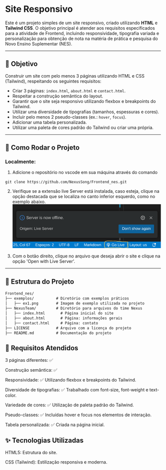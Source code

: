 # Site Responsivo

Este é um projeto simples de um site responsivo, criado utilizando **HTML** e **Tailwind CSS**. O objetivo principal é atender aos requisitos especificados para a atividade de Frontend, incluindo responsividade, tipografia variada e personalização para obtenção de nota na matéria de prática e pesquisa do Novo Ensino Suplementar (NES).

---

## 🎯 **Objetivo**
Construir um site com pelo menos 3 páginas utilizando HTML e CSS (Tailwind), respeitando os seguintes requisitos:
- Criar 3 páginas: `index.html`, `about.html` e `contact.html`.
- Respeitar a construção semântica do layout.
- Garantir que o site seja responsivo utilizando flexbox e breakpoints do Tailwind.
- Utilizar uma diversidade de tipografias (tamanhos, espessuras e cores).
- Incluir pelo menos 2 pseudo-classes (ex.: `hover`, `focus`).
- Adicionar uma tabela personalizada.
- Utilizar uma paleta de cores padrão do Tailwind ou criar uma própria.

---

## 🚀 **Como Rodar o Projeto**
### Localmente:
1. Adicione o repositório no vscode em sua máquina através do comando 
```
git clone https://github.com/NexusSong/Frontend_nes.git
```
2. Verifique se a extensão live Server está instalada, caso esteja, clique na opção destacada que se localiza no canto inferior esquerdo, como no exemplo abaixo.
![exemplo1](exemplos/ex1.png)

3. Com o botão direito, clique no arquivo que deseja abrir o site e clique na opção 'Open with Live Server'.
---

## 📂 **Estrutura do Projeto**
```
Frontend_nes/
├── exemplos/          # Diretório com exemplos práticos
│   ├── ex1.png        # Imagem de exemplo utilizada no projeto
├── NexusTeam/         # Diretório para arquivos do time Nexus
│   ├── index.html       # Página inicial do site
│   ├── about.html       # Página: informações gerais
│   ├── contact.html     # Página: contato
├── LICENSE            # Arquivo com a licença do projeto
├── README.md          # Documentação do projeto
```
## 🌟 Requisitos Atendidos

3 páginas diferentes: ✅

Construção semântica: ✅

Responsividade: ✅ Utilizando flexbox e breakpoints do Tailwind.

Diversidade de tipografias: ✅ Trabalhado com font-size, font-weight e text-color.

Variedade de cores: ✅ Utilização de paleta padrão do Tailwind.

Pseudo-classes: ✅ Incluídas hover e focus nos elementos de interação.

Tabela personalizada: ✅ Criada na página inicial.

## ✨ Tecnologias Utilizadas

HTML5: Estrutura do site.

CSS (Tailwind): Estilização responsiva e moderna.